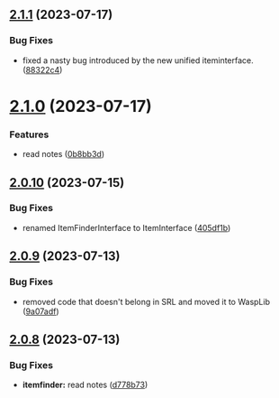 ## [2.1.1](https://github.com/Torwent/SRL-T/compare/v2.1.0...v2.1.1) (2023-07-17)


### Bug Fixes

* fixed a nasty bug introduced by the new unified iteminterface. ([88322c4](https://github.com/Torwent/SRL-T/commit/88322c4165c45c4424daa422abd952c81439740a))



# [2.1.0](https://github.com/Torwent/SRL-T/compare/v2.0.10...v2.1.0) (2023-07-17)


### Features

* read notes ([0b8bb3d](https://github.com/Torwent/SRL-T/commit/0b8bb3d6c407a34e3e99ebf99087c1621046cfbb))



## [2.0.10](https://github.com/Torwent/SRL-T/compare/v2.0.9...v2.0.10) (2023-07-15)


### Bug Fixes

* renamed ItemFinderInterface to ItemInterface ([405df1b](https://github.com/Torwent/SRL-T/commit/405df1bb967cdf5c4b21c09592fa7aaa91faa17f))



## [2.0.9](https://github.com/Torwent/SRL-T/compare/v2.0.8...v2.0.9) (2023-07-13)


### Bug Fixes

* removed code that doesn't belong in SRL and moved it to WaspLib ([9a07adf](https://github.com/Torwent/SRL-T/commit/9a07adfa111e8671c316489090671d11d192ffbc))



## [2.0.8](https://github.com/Torwent/SRL-T/compare/v2.0.7...v2.0.8) (2023-07-13)


### Bug Fixes

* **itemfinder:** read notes ([d778b73](https://github.com/Torwent/SRL-T/commit/d778b73b4b95506b823bcac5354e9b345d36eaf5))



